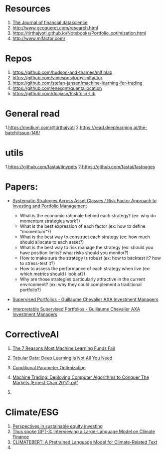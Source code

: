 # Resources
1. [The Journal of financial datascience](https://jfds.pm-research.com/)
2. http://www.gcoqueret.com/research.html
3. https://tirthajyoti.github.io/Notebooks/Portfolio_optimization.html
4. http://www.mlfactor.com/

# Repos
1. https://github.com/hudson-and-thames/mlfinlab
2. https://github.com/viniesposito/py-mlfactor
3. https://github.com/stefan-jansen/machine-learning-for-trading
4. https://github.com/enexqnt/quantallocation
5. https://github.com/dcajasn/Riskfolio-Lib

# General read
1.https://medium.com/@tirthajyoti
2.https://read.deeplearning.ai/the-batch/issue-146/

# utils
1.https://github.com/fastai/tinypets
2.https://github.com/fastai/fastpages

# Papers:
* [Systematic Strategies Across Asset Classes / Risk Factor Approach to Investing and Portfolio Management ](https://www.cmegroup.com/education/files/jpm-systematic-strategies-2013-12-11-1277971.pdf) 
  * What is the economic rationale behind each strategy? (ex: why do momentum strategies work?)
  * What is the best expression of each factor (ex: how to define "momentum"?)
  * What is the best way to construct each strategy (ex: how much should allocate to each asset?)
  * What is the best way to risk manage the strategy (ex: should you have position limits? what risks should you monitor?)
  * How to make sure the strategy is robust (ex: how to backtest it? how to stress-test it?)
  * How to assess the performance of each strategy when live (ex: which metrics should I look at?)
  * Why are those strategies particularly attractive in the current environment? (ex: why they could complement a traditional portfolio?)

* [Supervised Portfolios - Guillaume Chevalier AXA Investment Managers](https://papers.ssrn.com/sol3/papers.cfm?abstract_id=3954109)
* [Interpretable Supervised Portfolios - Guillaume Chevalier AXA Investment Managers](https://papers.ssrn.com/sol3/papers.cfm?abstract_id=4230955)

# CorrectiveAI
1. [The 7 Reasons Most Machine Learning Funds Fail](https://deliverypdf.ssrn.com/delivery.php?ID=554072120067117101097072093091026098102019085079049016085026011127123008027097115018122122053012104056055088025064101127027092009086053083017029085064094124087119062017052092115074064100003003094012030114120017029030028067118007089127127114078004078&EXT=pdf&INDEX=TRUE)

2. [Tabular Data: Deep Learning is Not All You Need](https://arxiv.org/abs/2106.03253)

3. [Conditional Parameter Optimization](https://predictnow.ai/blog/conditional-parameter-optimization-adapting-parameters-to-changing-market-regimes/)

4. [Machine Trading: Deploying Computer Algorithms to Conquer The Markets (Ernest Chan 2017).pdf](https://github.com/gudbrandtandberg/CPSC540Project/blob/master/Machine%20Trading:%20Deploying%20Computer%20Algorithms%20to%20Conquer%20The%20Markets%20(Ernest%20Chan%202017).pdf)
5. 

# Climate/ESG
1. [Perspectives in sustainable equity investing](http://www.esgperspectives.com/)
2. [Thus spoke GPT-3: Interviewing a Large-Language Model on Climate Finance](https://deliverypdf.ssrn.com/delivery.php?ID=804095029085094113003002123095100124027021021048033055068070011029119006066127078030020020060048123063038082068001003099029119105070040000040071016029123065004069095017050009091084126007069090085123099094007127024097110079025103087005085092122017112&EXT=pdf&INDEX=TRUE)
3. [CLIMATEBERT: A Pretrained Language Model for Climate-Related Text](https://deliverypdf.ssrn.com/delivery.php?ID=668089000120110020091010005086103106020020059065037078000115090006105105006099108071022118037001014005040067002074008124116072052021093009085104079090116108109090027014003071083100117108027065086027122083076074105089079024075000068075110001110003021&EXT=pdf&INDEX=TRUE)
3. 
